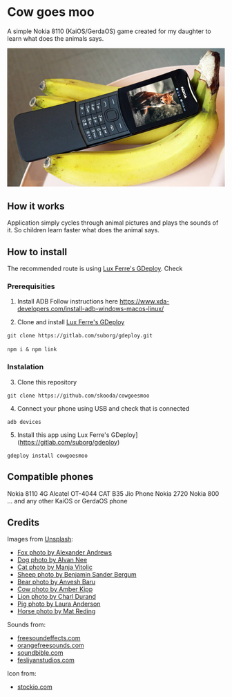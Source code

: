 # Cow goes moo

A simple Nokia 8110 (KaiOS/GerdaOS) game created for my daughter to learn what does the animals says.

![](readme.jpg)

## How it works

Application simply cycles through animal pictures and plays the sounds of it. So children learn faster what does the animal says.


## How to install

The recommended route is using [Lux Ferre's GDeploy](https://gitlab.com/suborg/gdeploy). Check 

### Prerequisities

1) Install ADB
Follow instructions here https://www.xda-developers.com/install-adb-windows-macos-linux/

2) Clone and install [Lux Ferre's GDeploy](https://gitlab.com/suborg/gdeploy)
```
git clone https://gitlab.com/suborg/gdeploy.git

npm i & npm link
```


### Instalation

3) Clone this repository
```
git clone https://github.com/skooda/cowgoesmoo
```

4) Connect your phone using USB and check that is connected
```
adb devices
```

5) Install this app using Lux Ferre's GDeploy](https://gitlab.com/suborg/gdeploy)
```
gdeploy install cowgoesmoo
```


## Compatible phones

Nokia 8110 4G
Alcatel OT-4044
CAT B35
Jio Phone
Nokia 2720
Nokia 800
... and any other KaiOS or GerdaOS phone


## Credits

Images from [Unsplash](https://unsplash.com/):
- [Fox photo by Alexander Andrews](https://unsplash.com/photos/mEdKuPYJe1I)
- [Dog photo by Alvan Nee](https://unsplash.com/photos/eoqnr8ikwFE)
- [Cat photo by Manja Vitolic](https://unsplash.com/photos/gKXKBY-C-Dk)
- [Sheep photo by Benjamin Sander Bergum](https://unsplash.com/photos/Bpkdz8nkufU)
- [Bear photo by Anvesh Baru](https://unsplash.com/photos/2ZXrBR4ByAQ) 
- [Cow photo by Amber Kipp](https://unsplash.com/photos/Mm_D_kbvTUM)
- [Lion photo by Charl Durand](https://unsplash.com/photos/Sb7UlHaJGVk)
- [Pig photo by Laura Anderson](https://unsplash.com/photos/CP9GGy_LkIY)
- [Horse photo by Mat Reding](https://unsplash.com/photos/2s-_S0vAJJI)

Sounds from:
- [freesoundeffects.com](https://www.freesoundeffects.com)
- [orangefreesounds.com](http://www.orangefreesounds.com)
- [soundbible.com](https://www.soundbible.com)
- [fesliyanstudios.com](https://www.fesliyanstudios.com)

Icon from:
- [stockio.com](https://www.stockio.cz)